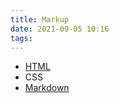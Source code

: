 ```yaml
---
title: Markup
date: 2021-09-05 10:16
tags:
---
```


* [HTML](20201110145200-html.md)
* CSS
* [Markdown](20210905084350-markdown.md)
